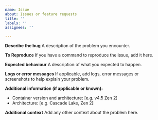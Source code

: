 ```yaml
---
name: Issue
about: Issues or feature requests
title: ''
labels: ''
assignees: ''

---
```


**Describe the bug**
A description of the problem you encounter.

**To Reproduce**
If you have a command to reproduce the issue, add it here.

**Expected behaviour**
A description of what you expected to happen.

**Logs or error messages**
If applicable, add logs, error messages or screenshots to help explain your problem.

**Additional information (if applicable or known):**
 - Container version and architecture: [e.g. v4.5 Zen 2]
 - Architecture: [e.g. Cascade Lake, Zen 2]

**Additional context**
Add any other context about the problem here.
